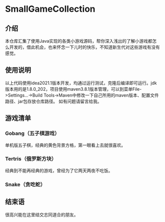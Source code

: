 # SmallGameCollection

## 介绍
本仓库汇集了使用Java实现的各类小游戏源码，帮你深入浅出的了解小游戏都怎么开发的，借此机会，也来怀念一下儿时的快乐，不知道新生代对这些游戏有没有感觉。

## 使用说明
以上代码使用idea2021.1版本开发，均通过运行测试，克隆后编译即可运行。jdk版本用的是1.8.0_202，项目使用maven3.8.1版本管理，可以到菜单File->Settings...->Build Tools->Maven中修改一下自己所用的maven版本、配置文件路径、jar包存放仓库路径。
如有问题请留言给我。

## 游戏清单

### Gobang（五子棋游戏）
单机版五子棋，经典的黄色背景方格，第一眼看上去就很喜欢。

### Tertris（俄罗斯方块）
经典到不能再经典的游戏，曾经为了它两天两夜不吃饭。

### Snake（贪吃蛇）


## 结束语
很高兴能在这里结交志同道合的朋友。



